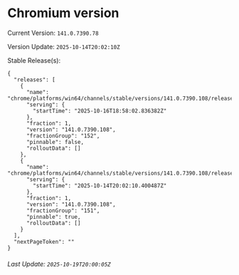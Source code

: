 # Chromium version

Current Version: `141.0.7390.78`

Version Update: `2025-10-14T20:02:10Z`

Stable Release(s):
```
{
  "releases": [
    {
      "name": "chrome/platforms/win64/channels/stable/versions/141.0.7390.108/releases/1760641082",
      "serving": {
        "startTime": "2025-10-16T18:58:02.836382Z"
      },
      "fraction": 1,
      "version": "141.0.7390.108",
      "fractionGroup": "152",
      "pinnable": false,
      "rolloutData": []
    },
    {
      "name": "chrome/platforms/win64/channels/stable/versions/141.0.7390.108/releases/1760472130",
      "serving": {
        "startTime": "2025-10-14T20:02:10.400487Z"
      },
      "fraction": 1,
      "version": "141.0.7390.108",
      "fractionGroup": "151",
      "pinnable": true,
      "rolloutData": []
    }
  ],
  "nextPageToken": ""
}
```

###### Last Update: `2025-10-19T20:00:05Z`
        